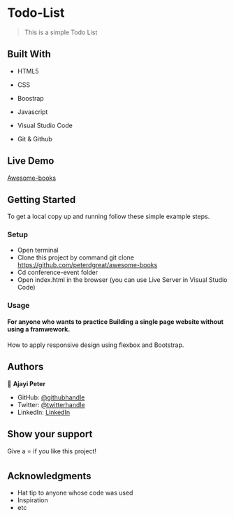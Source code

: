 # Todo-List


> This is a simple Todo List

## Built With

- HTML5

- CSS

- Boostrap

- Javascript

- Visual Studio Code

- Git & Github


## Live Demo
[Awesome-books](https://peterdgreat.github.io/awesome-books/)

## Getting Started
To get a local copy up and running follow these simple example steps.

### Setup
* Open terminal
* Clone this project by command git clone https://github.com/peterdgreat/awesome-books
* Cd conference-event folder
* Open index.html in the browser (you can use Live Server in Visual Studio Code)


### Usage
#### For anyone who wants to practice Building a single page website without using a framwework.
How to apply responsive design using flexbox and Bootstrap.



## Authors

👤 **Ajayi Peter**

- GitHub: [@githubhandle](https://github.com/peterdgreat)
- Twitter: [@twitterhandle](https://twitter.com/dev_Peter_O)
- LinkedIn: [LinkedIn](https://linkedin.com/in/ajayi-peter-4391ab1b5)

## Show your support

Give a ⭐️ if you like this project!

## Acknowledgments
- Hat tip to anyone whose code was used
- Inspiration
- etc